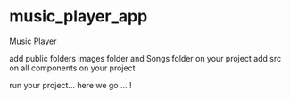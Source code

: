 # music_player_app
Music Player

add public folders images folder and Songs folder on your project
add src on all components on your project 

run your project...
here we go ... !
